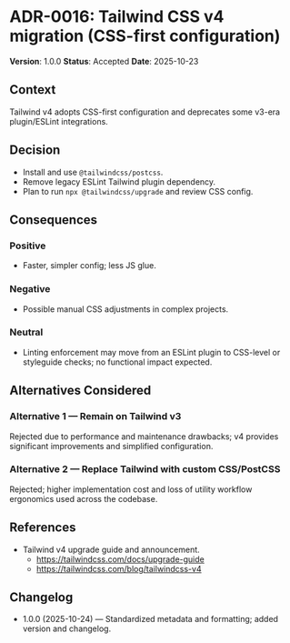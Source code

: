 # ADR-0016: Tailwind CSS v4 migration (CSS-first configuration)

**Version**: 1.0.0
**Status**: Accepted
**Date**: 2025-10-23

## Context

Tailwind v4 adopts CSS-first configuration and deprecates some v3-era plugin/ESLint integrations.

## Decision

- Install and use `@tailwindcss/postcss`.
- Remove legacy ESLint Tailwind plugin dependency.
- Plan to run `npx @tailwindcss/upgrade` and review CSS config.

## Consequences

### Positive

- Faster, simpler config; less JS glue.

### Negative

- Possible manual CSS adjustments in complex projects.

### Neutral

- Linting enforcement may move from an ESLint plugin to CSS-level or styleguide checks; no functional impact expected.

## Alternatives Considered

### Alternative 1 — Remain on Tailwind v3

Rejected due to performance and maintenance drawbacks; v4 provides significant improvements and simplified configuration.

### Alternative 2 — Replace Tailwind with custom CSS/PostCSS

Rejected; higher implementation cost and loss of utility workflow ergonomics used across the codebase.

## References

- Tailwind v4 upgrade guide and announcement.
  - <https://tailwindcss.com/docs/upgrade-guide>
  - <https://tailwindcss.com/blog/tailwindcss-v4>

## Changelog

- 1.0.0 (2025-10-24) — Standardized metadata and formatting; added version and changelog.
